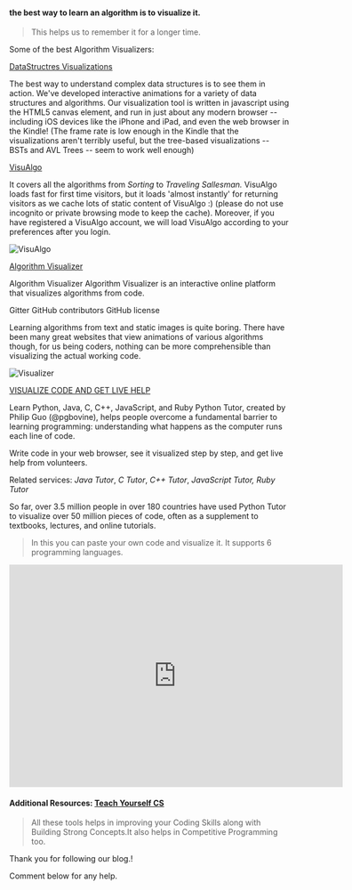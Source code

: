 #### the best way to learn an algorithm is to visualize it.

> This helps us to remember it for a longer time.

Some of the best Algorithm Visualizers:

[DataStructres Visualizations](https://www.cs.usfca.edu/~galles/visualization/Algorithms.html)

The best way to understand complex data structures is to see them in action.
We've developed interactive animations for a variety of data structures and algorithms.
Our visualization tool is written in javascript using the HTML5 canvas element,
and run in just about any modern browser -- including iOS devices like the iPhone and iPad,
and even the web browser in the Kindle! (The frame rate is low enough in the Kindle that the visualizations aren't terribly useful,
but the tree-based visualizations -- BSTs and AVL Trees -- seem to work well enough)

[VisuAlgo](https://visualgo.net/en)

It covers all the algorithms from _Sorting_ to _Traveling Sallesman._
VisuAlgo loads fast for first time visitors, but it loads 'almost instantly' for returning visitors as we cache lots of static content of VisuAlgo :) (please do not use incognito or private browsing mode to keep the cache). Moreover, if you have registered a VisuAlgo account, we will load VisuAlgo according to your preferences after you login.

![VisuAlgo](https://visualgo.net/img/gif/sorting.gif "Sorting")

[Algorithm Visualizer](https://algorithm-visualizer.org/)

Algorithm Visualizer
Algorithm Visualizer is an interactive online platform that visualizes algorithms from code.

Gitter GitHub contributors GitHub license

Learning algorithms from text and static images is quite boring. There have been many great websites that view animations of various algorithms though, for us being coders, nothing can be more comprehensible than visualizing the actual working code.

![Visualizer](https://raw.githubusercontent.com/algorithm-visualizer/algorithm-visualizer/master/branding/screenshot.png "Visualizer")

[VISUALIZE CODE AND GET LIVE HELP](http://pythontutor.com/)

Learn Python, Java, C, C++, JavaScript, and Ruby
Python Tutor, created by Philip Guo (@pgbovine), helps people overcome a fundamental barrier to learning programming: understanding what happens as the computer runs each line of code.

Write code in your web browser, see it visualized step by step, and get live help from volunteers.

Related services: *Java Tutor*,  *C Tutor*,  *C++ Tutor*,  _JavaScript Tutor,  Ruby Tutor_

So far, over 3.5 million people in over 180 countries have used Python Tutor to visualize over 50 million pieces of code, often as a supplement to textbooks, lectures, and online tutorials.
>In this you can paste your own code and visualize it. 
It supports 6 programming languages.

<iframe width="600" height="400" frameborder="0" src="http://pythontutor.com/iframe-embed.html#code=int%20main%28%29%20%7B%0A%20%20int%20a%3D10,b%3D20%3B%0A%20%20int%20c%3B%0A%20%20c%3Da%2Bb%3B%0A%20%20printf%28%22%25d%22,c%29%3B%0A%20%20return%200%3B%0A%7D&codeDivHeight=400&codeDivWidth=350&curInstr=4&origin=opt-frontend.js&py=c&rawInputLstJSON=%5B%5D"> </iframe>


#### Additional Resources: [Teach Yourself CS](https://teachyourselfcs.com/)

> All these tools helps in improving your Coding Skills along with
Building Strong Concepts.It also helps in Competitive Programming too.



Thank you for following our blog.!

Comment below for any help.


